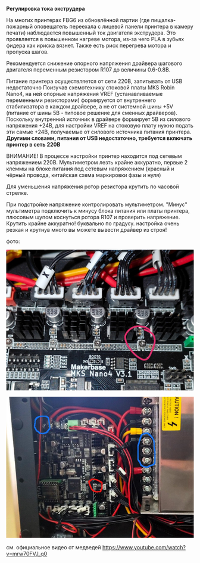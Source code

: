 **Регулировка тока экструдера**

На многих принтерах FBG6 из обновлённой партии (где пищалка-пожарный оповещатель переехала с лицевой панели принтера в камеру печати) наблюдается повышенный ток двигателя экструдера. Это проявляется в повышенном нагреве мотора, из-за чего PLA в зубьях фидера как ириска вязнет. Также есть риск перегрева мотора и пропуска шагов.

Рекомендуется снижение опорного напряжения драйвера шагового двигателя переменным резистором R107 до величины 0.6-0.8В. 


Питание принтера  осуществляется от сети 220В, запитывать от USB недостаточно Поизучав схемотехнику стоковой платы MKS Robin Nano4, на ней опорные напряжения VREF (устанавливаемые переменными резисторами) формируется от внутреннего стабилизатора в каждом драйвере, а не от системной шины +5V (питание от шины 5В - типовое решение для сменных драйверов). 
Поскольку внутренний источник в драйвере формирует 5В из силового напряжения +24В,  для настройки VREF на стоковую плату нужно подать эти самые +24В, получаемые от силового источника питания принтера. 
**Другими словами, питания от USB недостаточно, требуется включать принтер в сеть 220В**

ВНИМАНИЕ! В процессе настройки принтер находится под сетевым напряжением 220В. Мультиметром лезть крайне аккуратно, первые 2 клеммы на блоке питания под сетевым напряжением (красный и чёрный провода, китайская схема маркировки фазы и нуля)


Для уменьшения напряжения ротор резистора крутить по часовой стрелке.  

При подстройке напряжение контролировать мультиметром.  "Минус" мультиметра подключить к минусу блока питания или платы принтера,
плюсовым щупом коснуться ротора R107 и проверить напряжение. Крутить крайне аккуратно! буквально по градусу. настройка очень резкая и крутнув много вы можете вывести драйвер из строя!

фото: 

![](resistor1.jpg)

![](resistor2.jpg)

см. официальное видео от медведей https://www.youtube.com/watch?v=mrw70FVJ_q0